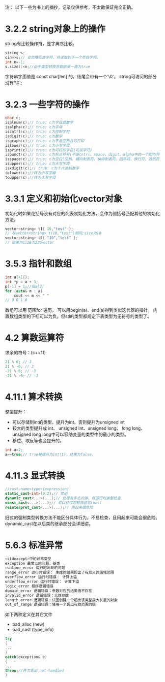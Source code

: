 注： 以下一些为书上的摘抄，记录仅供参考，不太敢保证完全正确。
# 3.2.2 string对象上的操作
string有比较操作符，是字典序比较。
```c++
string s;
cin>>s;// 会忽略空白字符，并读取到下一个空白字符。
int n=-1;
s.size()<n;//由于类型转换导致结果一直为true
```
字符串字面值是 const char[len] 的，结尾会带有一个'\0'。
string可访问的部分没有'\0';
# 3.2.3 一些字符的操作
```c++
char c;
isalnum(c);// true: c为字母或数字
isalpha(c);// true: c为字母
iscntrl(c);// true: c为控制字符
isdigit(c);// true: c为数字
isgraph(c);// true: c为不是空格且可打印
islower(c);// true: c为小写字母
isprint(c);// true: c为可打印字符(可视字符)
ispunct(c);// true: c为标点符号(不是cntrl、space、digit、alpha中的一个即为符号)
isspace(c);// true: c为空白(空格、横向制表符、纵向制表符、回车符、换行符、进纸符)
isupper(c);// true: c为大写字母
isxdigit(c);// true: c为十六进制数字
tolower(c);//转为小写字母
toupper(c);//转为大写字母
```
# 3.3.1 定义和初始化vector对象
初始化时如果花括号没有对应的列表初始化方法，会作为圆括号匹配其他的初始化方法。
```c++
vector<string> t1{ 10,"test" };
// 与vector<string> t(10,"test")相同;size为10
vector<string> t2{ "10","test" };
// 结果为size为2的vector
```
# 3.5.3 指针和数组
```c++
int a[4]{};
int *p = a + 3;
p[-1] = 1;//指a[2]
for (auto& m : a)
    cout << m << " "
// 0 0 1 0
```
数组可以用 范围for 遍历， 可以用begin(a)、end(a)得到类似迭代器的指针。
内置数组类型的下标可以为负。但stl的类型都规定下表类型为无符号的类型了。


# 4.2 算数运算符
求余的符号：(c++11)
```c++
21 % 6; // 3
21 % -6; // 3
-21 % 6; // -3
-21 % -6; // -3
```
# 4.11.1 算术转换
整型提升：
* 可以存储到int的类型，提升为int、否则提升为unsigned int
* 较大的类型提升成 int、 unsigned int、unsigned long、 long long、 unsigned long long中可以容纳变量的类型中的最小的类型。
* 移位、取反等也会提升的。

```c++
int a=2;
a==true;// true被提升为int(1)，结果为false。
```

# 4.11.3 显式转换
```c++
//cast-name<type>(expression)
static_cast<int>(9.2);// 常用
dynamic_cast<...>(...);// 处理有多态的类，有运行时类型检查
const_cast<...>(...);// 可以且仅可转换底层const
reinterpret_cast<...>(...);// 用起来很危险
```
旧式的强制类型转换方法不能区分具体行为，不易检查，且用起来可能会很危险。
dynamic_cast在以后类的继承部分会详细讲。

# 5.6.3 标准异常
```c++
<stdexcept>中的异常类型
exception 最常见的问题，基类
runtime_error 运行时出现的问题
range_error 运行时错误： 生成的结果超出了有意义的值域范围
overflow_error 运行时错误： 计算上溢
underflow_error 运行时错误： 计算下溢
logic_error 程序逻辑错误
domain_error 逻辑错误：参数对应的结果值不存在
invalid_error 逻辑错误：无效参数
length_error 逻辑错误：试图创建一个超出该类型最大长度的对象
out_of_range 逻辑错误：使用一个超出有效范围的值
```
如下两种定义在其它文件
* bad_alloc (new)
* bad_cast (type_info)
```c++
try
{
...
}
catch(exception& e)
{
...
throw;//再次丢出 not-handled
}
```
